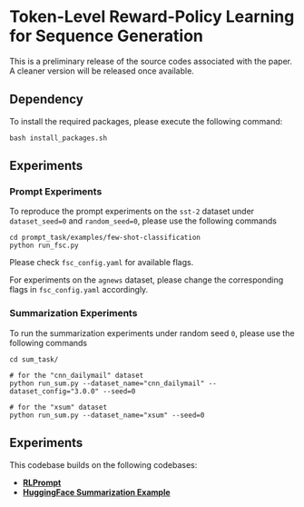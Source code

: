 # Token-Level Reward-Policy Learning for Sequence Generation

This is a preliminary release of the source codes associated with the paper.
A cleaner version will be released once available.

## Dependency

To install the required packages, please execute the following command:
```angular2html
bash install_packages.sh
```

## Experiments

### Prompt Experiments

To reproduce the prompt experiments on the `sst-2` dataset under `dataset_seed=0` and `random_seed=0`, 
please use the following commands
```angular2html
cd prompt_task/examples/few-shot-classification
python run_fsc.py
```
Please check `fsc_config.yaml` for available flags.

For experiments on the `agnews` dataset, please change the corresponding flags in `fsc_config.yaml` accordingly. 

### Summarization Experiments
To run the summarization experiments under random seed `0`, please use the following commands
```angular2html
cd sum_task/

# for the "cnn_dailymail" dataset 
python run_sum.py --dataset_name="cnn_dailymail" --dataset_config="3.0.0" --seed=0

# for the "xsum" dataset
python run_sum.py --dataset_name="xsum" --seed=0
```

## Experiments

This codebase builds on the following codebases:
* [**RLPrompt**](https://github.com/mingkaid/rl-prompt)
* [**HuggingFace Summarization Example**](https://github.com/huggingface/transformers/tree/main/examples/pytorch/summarization)




















